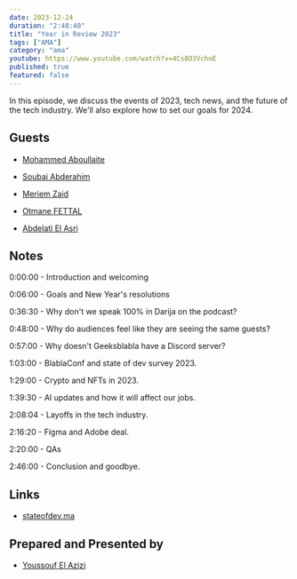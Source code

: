 ```yaml
---
date: 2023-12-24
duration: "2:48:40"
title: "Year in Review 2023"
tags: ["AMA"]
category: "ama"
youtube: https://www.youtube.com/watch?v=4Cs8O3VchnE
published: true
featured: false
---
```


In this episode, we discuss the events of 2023, tech news, and the future of the tech industry. We'll also explore how to set our goals for 2024.

## Guests

- [Mohammed Aboullaite](https://aboullaite.me)

- [Soubai Abderahim](https://soubai.me)

- [Meriem Zaid](https://twitter.com/_iMeriem)

- [Otmane FETTAL](https://twitter.com/ofettal)

- [Abdelati El Asri](https://twitter.com/kaizendae)

## Notes

0:00:00 - Introduction and welcoming

0:06:00 - Goals and New Year's resolutions

0:36:30 - Why don't we speak 100% in Darija on the podcast?

0:48:00 - Why do audiences feel like they are seeing the same guests?

0:57:00 - Why doesn't Geeksblabla have a Discord server?

1:03:00 - BlablaConf and state of dev survey 2023.

1:29:00 - Crypto and NFTs in 2023.

1:39:30 - AI updates and how it will affect our jobs.

2:08:04 - Layoffs in the tech industry.

2:16:20 - Figma and Adobe deal.

2:20:00 - QAs

2:46:00 - Conclusion and goodbye.

## Links

- [stateofdev.ma](https://stateofdev.ma)

## Prepared and Presented by

- [Youssouf El Azizi](https://elaazizi.com/)
